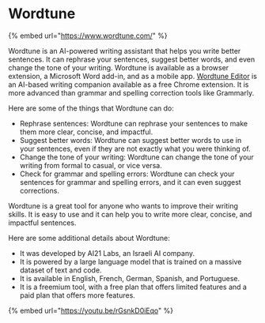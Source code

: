 # Wordtune

{% embed url="https://www.wordtune.com/" %}

Wordtune is an AI-powered writing assistant that helps you write better sentences. It can rephrase your sentences, suggest better words, and even change the tone of your writing. Wordtune is available as a browser extension, a Microsoft Word add-in, and as a mobile app.  [Wordtune Editor](https://www.wordtune.com/?fui=50922630-f489-4edb-aee0-30d5a71a0841) is an AI-based writing companion available as a free Chrome extension. It is more advanced than grammar and spelling correction tools like Grammarly.

Here are some of the things that Wordtune can do:

* Rephrase sentences: Wordtune can rephrase your sentences to make them more clear, concise, and impactful.
* Suggest better words: Wordtune can suggest better words to use in your sentences, even if they are not exactly what you were thinking of.
* Change the tone of your writing: Wordtune can change the tone of your writing from formal to casual, or vice versa.
* Check for grammar and spelling errors: Wordtune can check your sentences for grammar and spelling errors, and it can even suggest corrections.

Wordtune is a great tool for anyone who wants to improve their writing skills. It is easy to use and it can help you to write more clear, concise, and impactful sentences.

Here are some additional details about Wordtune:

* It was developed by AI21 Labs, an Israeli AI company.
* It is powered by a large language model that is trained on a massive dataset of text and code.
* It is available in English, French, German, Spanish, and Portuguese.
* It is a freemium tool, with a free plan that offers limited features and a paid plan that offers more features.

{% embed url="https://youtu.be/rGsnkD0iEqo" %}
